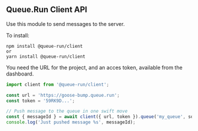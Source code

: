 ## Queue.Run Client API

Use this module to send messages to the server.

To install:

```
npm install @queue-run/client
or
yarn install @queue-run/client
```

You need the URL for the project, and an acces token, available from the dashboard.

```javascript
import client from '@queue-run/client';

const url = 'https://goose-bump.queue.run';
const token = '59RK9D...';

// Push message to the queue in one swift move
const { messageId } = await client({ url, token }).queue('my_queue', someObject);
console.log('Just pushed message %s', messageId);
```